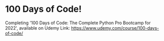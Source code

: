# 100 Days of Code!

Completing '100 Days of Code: The Complete Python Pro Bootcamp for 2022', available on Udemy
Link: https://www.udemy.com/course/100-days-of-code/